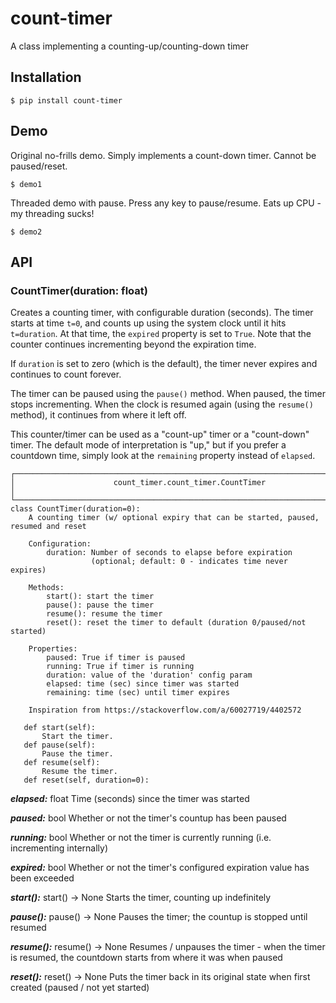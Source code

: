 # count-timer

A class implementing a counting-up/counting-down timer

## Installation
`$ pip install count-timer`

## Demo
Original no-frills demo. Simply implements a count-down timer. Cannot be paused/reset.

`$ demo1`

Threaded demo with pause. Press any key to pause/resume. Eats up CPU - my threading sucks!

`$ demo2`

## API

### CountTimer(duration: float)
Creates a counting timer, with configurable duration (seconds). The timer starts at time `t=0`, and counts up using the system clock until it hits `t=duration`. At that time, the `expired` property is set to `True`. Note that the counter continues incrementing beyond the expiration time.

If `duration` is set to zero (which is the default), the timer never expires and continues to count forever.

The timer can be paused using the `pause()` method. When paused, the timer stops incrementing. When the clock is resumed again (using the `resume()` method), it continues from where it left off.

This counter/timer can be used as a "count-up" timer or a "count-down" timer. The default mode of interpretation is "up," but if you prefer a countdown time, simply look at the `remaining` property instead of `elapsed`.

```
┌─────────────────────────────────────────────────────────────────────────────────────┐
│                      count_timer.count_timer.CountTimer                             │
└─────────────────────────────────────────────────────────────────────────────────────┘
class CountTimer(duration=0):
    A counting timer (w/ optional expiry that can be started, paused, resumed and reset

    Configuration:
        duration: Number of seconds to elapse before expiration
                  (optional; default: 0 - indicates time never expires)

    Methods:
        start(): start the timer
        pause(): pause the timer
        resume(): resume the timer
        reset(): reset the timer to default (duration 0/paused/not started)

    Properties:
        paused: True if timer is paused
        running: True if timer is running
        duration: value of the 'duration' config param
        elapsed: time (sec) since timer was started
        remaining: time (sec) until timer expires

    Inspiration from https://stackoverflow.com/a/60027719/4402572

   def start(self):
       Start the timer.
   def pause(self):
       Pause the timer.
   def resume(self):
       Resume the timer.
   def reset(self, duration=0):
```

***elapsed:***
float
Time (seconds) since the timer was started

***paused:***
bool
Whether or not the timer's countup has been paused

***running:***
bool
Whether or not the timer is currently running (i.e. incrementing internally)

***expired:***
bool
Whether or not the timer's configured expiration value has been exceeded

***start():***
start() -> None
Starts the timer, counting up indefinitely

***pause():***
pause() -> None
Pauses the timer; the countup is stopped until resumed

***resume():***
resume() -> None
Resumes / unpauses the timer - when the timer is resumed, the countdown starts from where it was when paused

***reset():***
reset() -> None
Puts the timer back in its original state when first created (paused / not yet started)
